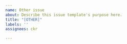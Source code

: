 ```yaml
---
name: Other issue
about: Describe this issue template's purpose here.
title: "[OTHER]"
labels: ''
assignees: ckr

---
```



